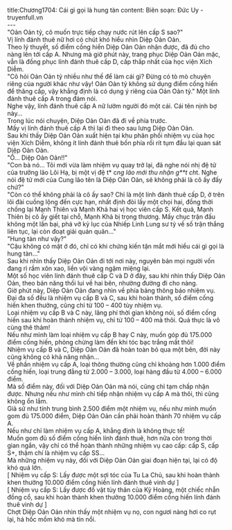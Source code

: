 title:Chương1704: Cái gì gọi là hung tàn
content:
Biên soạn: Đức Uy - truyenfull.vn<br>---<br>"Oản Oản tỷ, cô muốn trực tiếp chạy nước rút lên cấp S sao?"<br>Vị lính đánh thuê nữ hơi có chút khó hiểu nhìn Diệp Oản Oản.<br>Theo lý thuyết, số điểm cống hiến Diệp Oản Oản nhận được, đã đủ cho nàng lên tới cấp A. Nhưng mà giờ phút này, trang phục Diệp Oản Oản mặc, vẫn là đồng phục lính đánh thuê cấp D, cấp thấp nhất của học viện Xích Diễm.<br>"Cô hỏi Oản Oản tỷ nhiều như thế để làm cái gì? Đừng có tò mò chuyện riêng của người khác như vậy! Oản Oản tỷ không sử dụng điểm cống hiến để thăng cấp, vậy khẳng định là có dụng ý riêng của Oản Oản tỷ." Một lính đánh thuê cấp A trong đám nói.<br>Nghe vậy, lính đánh thuê cấp A nữ lườm người đó một cái. Cái tên nịnh bợ này…<br>Trong lúc nói chuyện, Diệp Oản Oản đã đi về phía trước.<br>Mấy vị lính đánh thuê cấp A thì lại đi theo sau lưng Diệp Oản Oản.<br>Sau khi thấy Diệp Oản Oản xuất hiện tại khu phân phối nhiệm vụ của học viện Xích Diễm, không ít lính đánh thuê bốn phía rối rít tụm đầu lại quan sát Diệp Oản Oản.<br>"Ồ... Diệp Oản Oản!!"<br>"Con bà nó... Tôi mới vừa làm nhiệm vụ quay trở lại, đã nghe nói nhị đệ tử của trưởng lão Lôi Hạ, bị một vị đệ t* c*ng lão mới thu nhận g**t ch*t. Nghe nói đệ tử mới của Cung lão tên là Diệp Oản Oản, sẽ không phải là cô ấy đấy chứ?"<br>"Còn có thể không phải là cô ấy sao? Chỉ là một lính đánh thuê cấp D, ở trên lôi đài cuồng lộng đến cực hạn, nhất định đòi lấy một chọi hai, đồng thời chống lại Mạnh Thiên và Mạnh Khả hai vị học viên cấp S. Kết quả, Mạnh Thiên bị cô ấy giết tại chỗ, Mạnh Khả bị trọng thương. Mấy chục trận đấu không một lần bại, phá vỡ kỷ lục của Nhiếp Linh Lung sư tỷ về số trận thắng liên tục, lại còn đoạt giải quán quân..."<br>"Hung tàn như vậy?"<br>"Cậu không có mặt ở đó, chỉ có khi chứng kiến tận mắt mới hiểu cái gì gọi là hung tàn..."<br>Sau khi nhìn thấy Diệp Oản Oản đi tới nơi này, nguyên bản mọi người vốn đang rì rầm xôn xao, liền vội vàng ngậm miệng lại.<br>Một số học viên lính đánh thuê cấp C và D ở đây, sau khi nhìn thấy Diệp Oản Oản, theo bản năng thối lui về hai bên, nhường đường đi cho nàng.<br>Giờ phút này, Diệp Oản Oản đang nhìn về phía bảng thông báo nhiệm vụ.<br>Đại đa số đều là nhiệm vụ cấp B và C, sau khi hoàn thành, số điểm cống hiến khen thưởng, cũng chỉ từ 100 – 400 tùy nhiệm vụ.<br>Loại nhiệm vụ cấp B và C này, lãng phí thời gian không nói, số điểm cống hiến sau khi hoàn thành nhiệm vụ, chỉ từ 100 – 400 mà thôi. Quả thực là vô cùng thê thảm!<br>Nếu như mình làm loại nhiệm vụ cấp B hay C này, muốn góp đủ 175.000 điểm cống hiến, phỏng chừng làm đến khi tóc bạc trắng mất thôi!<br>Nhiệm vụ cấp B và C, Diệp Oản Oản đã hoàn toàn bỏ qua một bên, đời này cũng không có khả năng nhận...<br>Về phần nhiệm vụ cấp A, loại thông thường cũng chỉ khoảng hơn 1.000 điểm cống hiến, loại trung đẳng từ 2.000 – 3.000, loại hàng đầu từ 4.000 – 6.000 điểm.<br>Mà số điểm này, đối với Diệp Oản Oản mà nói, cũng chỉ tạm chấp nhận được. Nhưng nếu như mình chỉ tiếp nhận nhiệm vụ cấp A mà thôi, thì cũng không ổn lắm.<br>Giả sử như tính trung bình 2.500 điểm một nhiệm vụ, nếu như mình muốn gom đủ 175.000 điểm, Diệp Oản Oản cần phải hoàn thành 70 nhiệm vụ cấp A.<br>Nếu như chỉ làm nhiệm vụ cấp A, khẳng định là không thực tế!<br>Muốn gom đủ số điểm cống hiến lính đánh thuê, hơn nữa còn trong thời gian ngắn, vậy chỉ có thể hoàn thành những nhiệm vụ cao cấp: cấp S, cấp S+, thậm chí là nhiệm vụ cấp SS...<br>Mà những nhiệm vụ này, đối với Diệp Oản Oản giai đoạn hiện tại, lại có độ khó quá lớn.<br>[ Nhiệm vụ cấp S: Lấy được một sợi tóc của Tu La Chủ, sau khi hoàn thành khen thưởng 10.000 điểm cống hiến lính đánh thuê vinh dự ]<br>[ Nhiệm vụ cấp S: Lấy được đồ vật tùy thân của Kỷ Hoàng, một chiếc nhẫn đồng cổ, sau khi hoàn thành khen thưởng 10.000 điểm cống hiến lính đánh thuê vinh dự ]<br>Chợt Diệp Oản Oản nhìn thấy một nhiệm vụ nọ, con ngươi nàng hơi co rụt lại, há hốc mồm khó mà tin nổi.